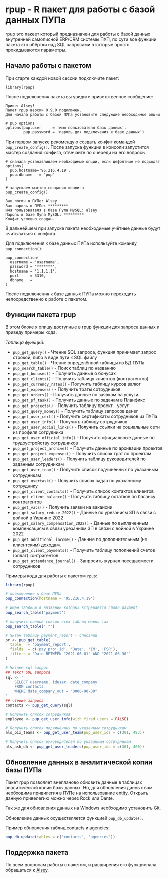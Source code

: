 
# rpup - R пакет для работы с базой данных ПУПа
rpup это пакеет который предназначен для работы с базой данных внутренней самописной ERP/CRM системы ПУП, по сути все функции пакета это обёртки над SQL запросами в которые просто прокидываются параметры.

## Начало работы с пакетом

При старте каждой новой сессии подключите пакет:

    library(rpup)

После подключения пакета вы увидите приветственное сообщение:

    Привет Alsey!
    Пакет rpup версии 0.9.0 подключен.
    Для начала работы с базой ПУПа установите следующие необходимые опции 

    # pup options
    options(pup.user     = 'имя пользователя базы данных',
            pup.password = 'пароль для подключения к базе данных')

При первом запуске рекомендую создать конфиг командой
`pup_create_config()`. После запуска функции в консоли запустится мастер
создания конфига, отвечайте по очереди на его вопросы.

    # сначала устанавливаем необходимые опции, если дефолтные не подходят
    options(
      pup.hostname='95.216.4.19',
      pup.dbname   = "pup"
    )

    # запускаем мастер создания конфига
    pup_create_config()

    Ваш логин в ПУПе: Alsey
    Ваш пароль в ПУПе: *********
    Имя пользователя в базе Пупа MySQL: alsey
    Пароль в базе Пупа MySQL: *********
    Конфиг успешно создан.

В дальнейшем при запуске пакета необходимые учётные данные будут
считываться с конфига.

Для подключения к базе данных ПУПа используйте команду
`pup_connection()`:

    pup_connection(
      username = 'username', 
      password = '*******', 
      hostname = '1.1.1.1', 
      port     = 3310,
      dbname   = 
    )

После подключения к базе данных ПУПа можно переходить непосредственно к
работе с пакетом.

## Функции пакета rpup

В этом блоке я опишу доступные в rpup функции для запроса данных и
приведу примеры кода.

*Таблица функций:*
- `pup_get_query()` - Чтение SQL запроса, функция принимает запрос строкой, либо в виде пути к SQL файлу
- `pup_get_table()` - Чтение определённой таблицы из БД ПУПа
- `pup_search_table()` - Поиск таблиц по названию
- `pup_get_bonuses()` - Получить данные о бонусах
- `pup_get_clients()` - Получить таблицу клиентов (контрагентов)
- `pup_get_currency_rates()` - Получить таблицу курсов валют
- `pup_get_expenses()` - Получить траты сотрудников
- `pup_get_orders()` - Получить данные по заявкам на услуги
- `pup_get_pf_task()` - Получить данные по задачам в Планфикс
- `pup_get_projects()` - Получить таблицу проект - услуг
- `pup_get_query_money()` - Получить таблицу запросов денег
- `pup_get_user_cert()` - Получить сертификаты сотрудников из ПУПа
- `pup_get_user_info()` - Получить таблицу сотрудников
- `pup_get_user_social_links()` - Получить ссылки на социальные сети из профиля сотрудника
- `pup_get_user_official_info()` - Получить официальные данные по трудоустройству сотрудников
- `pup_get_project_archive()` - Получить данные по архивации проектов
- `pup_get_project_expenses()` - Получить список трат по проектам
- `pup_get_user_leaders()` - Получить таблицу руководителей по заданным сотрудникам
- `pup_get_user_team()` - Получить список подчинённых по указанным сотрудникам
- `pup_get_usertask()` - Получить список задач по указанному сотруднику
- `pup_get_client_contacts()` - Получить список контактов клиентов
- `pup_get_client_balance()` - Получить таблицу остатков по балансу контрагентов
- `pup_get_vacs()` - Получить заявки на вакансии
- `pup_get_salary_reduce_2022()` - Данные по урезаниям ЗП в связи с войной в Украине 2022
- `pup_get_salary_compensation_2022()` - Данные по выплаченным компенсациям в связи урезаниям ЗП в связи с войной в Украине 2022
- `pup_get_additional_income()` - Данные по дополнительным (не клиентским) доходам.
- `pup_get_client_payments()` - Получить таблицу пополнений счетов (оплат) контрагентов
- `pup_get_attendance_journal()` - Запросить журнал посещаемости сотрудников

Примеры кода для работы с пакетом `rpup`:

``` r
library(rpup)

# подключение к базе ПУПа
pup_connection(hostname = '95.216.4.19')

# ищем таблицы в названии которых встречается слово payment
pup_search_table('payment')

# получить полный список всех таблиц можно так
pup_search_table('.*')

# Читам таблицу payment_report - списаний
pr <- pup_get_table(
  table   = 'payment_report', 
  fields  = c('pay_proj_id', 'Date', 'IM', 'FSR'), 
  filters = 'Date BETWEEN "2021-06-01" AND "2021-06-30"'
)

# Читаем sql запрос
## текст SQL запроса
sql <- '
    SELECT username, iduser, date_company
    FROM contacts
    WHERE date_company_out = "0000-00-00"
'
## чтение запроса
contacts <- pup_get_query(sql)

# Получить список сотрудников
employee <- pup_get_user_info(with_fired_users = FALSE)

# Получить список подчинённых по указанным сотрудникам
als_pix_teams <- pup_get_user_team(pup_user_ids = c(301, 483))

# Получить список руководителей по указанным сотрудникам
als_ash_dh <- pup_get_user_leaders(pup_user_ids = c(301, 460))
```

## Обновление данных в аналитической копии базы ПУПа

Пакет rpup позволяет внепланово обновить данные в таблицах аналитической
копии базы данных. Но, для обновления данных вам необходима привилегия в
ПУПе на использование entity. Открыть данную привелегию можно через Rock
или Dante.

Так же для обновления данных на Windows необходимо установить Git.

Обновление данных осуществляется функцией `pup_db_update()`.

Пример обновления таблиц contacts и agencies:

``` r
pup_db_update(tables = c('contacts', 'agencies'))
```

## Поддержка пакета

По всем вопросам работы с пакетом, и расширения его функционала
обращаться к [Alsey](https://t.me/AlexeySeleznev).
